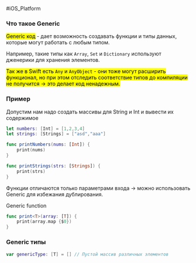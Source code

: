 #iOS_Platform
### Что такое Generic

<mark class="hltr-yellow">Generic код</mark> - дает возможность создавать функции и типы данных, которые могут работать с любым типом.

Например, такие типы как `Array`, `Set` и `Dictionary` используют дженерики для хранения элементов.

<mark class="hltr-red">Так же в Swift есть `Any` и `AnyObject` - они тоже могут расширить функционал, но при этом отследить соответствие типов до компиляции не получится -> это делает код ненадежным.</mark>

### Пример

Допустим нам надо создать массивы для String и Int и вывести их содержимое
```Swift
let numbers: [Int] = [1,2,3,4]
let strings: [Strings] = ["asd","aaa"]

func printNumbers(nums: [Int]) {
	print(nums)
}

func printStrings(strs: [Strings]) {
	print(strs)
}
```

Функции отличаются только параметрами входа -> можно использовать Generic для избежания дублирования.

Generic function
```Swift
func print<T>(array: [T]) {
	print(array.map {$0})
}
```


### Generic типы
```Swift
var genericType: [T] = [] // Пустой массив различных элементов
```

